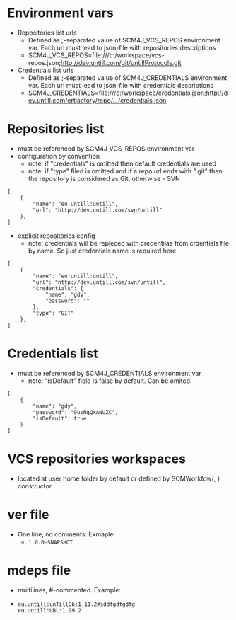 # Environment vars

- Repositories list urls
	- Defined as ;-separated value of SCM4J_VCS_REPOS environment var. Each url must lead to json-file with repositories descriptions
	- SCM4J_VCS_REPOS=file:///c:/workspace/vcs-repos.json;http://dev.untill.com/git/untillProtocols.git
- Credentials list urls
	- Defined as ;-separated value of SCM4J_CREDENTIALS environment var. Each url must lead to json-file with credentials descriptions
	- SCM4J_CREDENTIALS=file:///c:/workspace/credentials.json;http://dev.untill.com/ertiactory/repo/.../credentials.json
	
# Repositories list
- must be referenced by SCM4J_VCS_REPOS environment var
- configuration by convention
	- note: if "credentials" is omitted then default credentials are used
	- note: if "type" filed is omitted and if a repo url ends with ".git" then the repository is considered as Git, otherwise - SVN
```
[
	{
		"name": "eu.untill:untill",
		"url": "http://dev.untill.com/svn/untill"
	},
]
```
- explicit repositories config
	- note: credentials will be repleced with credentilas from crdentials file by name. So just credentials name is required here.
```
[
	{
		"name": "eu.untill:untill",
		"url": "http://dev.untill.com/svn/untill",
		"credentials": {
			"name": "gdy",
			"password": ""
		},
		"type": "GIT"
	},
]
```

# Credentials list
- must be referenced by SCM4J_CREDENTIALS environment var
	- note: "isDefault" field is false by default. Can be omited.
```
[
	{
		"name": "gdy",
		"password": "9usNgQxANUZC",
		"isDefault": true
	}
]
```

# VCS repositories workspaces
- located at user home folder by default or defined by SCMWorkfow(<product name>, <workspace home dir>) constructor

# ver file
- One line, no comments. Exmaple:
	- ```1.0.0-SNAPSHOT```

# mdeps file
- multilines, #-commented. Example:
-	```
	eu.untill:unTillDb:1.11.2#sddfgdfgdfg
	eu.untill:UBL:1.99.2
	```




